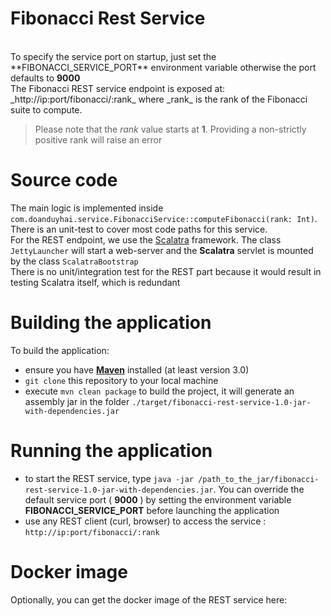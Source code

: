 # Fibonacci Rest Service
<br/>
To specify the service port on startup, just set the **FIBONACCI_SERVICE_PORT** environment variable
otherwise the port defaults to <strong>9000</strong>
<br/>
The Fibonacci REST service endpoint is exposed at: _http://ip:port/fibonacci/:rank_ where _rank_ is
the rank of the Fibonacci suite to compute.
<br/>

> Please note that the _rank_ value starts at **1**. Providing a non-strictly positive rank will raise an error

# Source code
The main logic is implemented inside ```com.doanduyhai.service.FibonacciService::computeFibonacci(rank: Int)```.
There is an unit-test to cover most code paths for this service.
<br/>
For the REST endpoint, we use the <a href="http://scalatra.org/" target="_blank">Scalatra</a> framework. The class
```JettyLauncher``` will start a web-server and the **Scalatra** servlet is mounted by the class ```ScalatraBootstrap```
<br/>
There is no unit/integration test for the REST part because it would result in testing Scalatra itself, which
is redundant

# Building the application

 To build the application:
 
* ensure you have **[Maven]** installed (at least version 3.0)
* `git clone` this repository to your local machine
* execute `mvn clean package` to build the project, it will generate an assembly jar in the folder `./target/fibonacci-rest-service-1.0-jar-with-dependencies.jar`

# Running the application

* to start the REST service, type `java -jar /path_to_the_jar/fibonacci-rest-service-1.0-jar-with-dependencies.jar`. You can
override the default service port ( **9000** ) by setting the environment variable **FIBONACCI_SERVICE_PORT** before launching
the application
* use any REST client (curl, browser) to access the service : `http://ip:port/fibonacci/:rank`

# Docker image

 Optionally, you can get the docker image of the REST service here:

 
 
[Maven]: https://maven.apache.org/ 